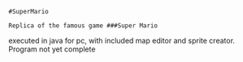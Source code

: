 ```
#SuperMario
```
```
Replica of the famous game ###Super Mario
```
executed in java for pc, with included map editor and sprite creator.
Program not yet complete

